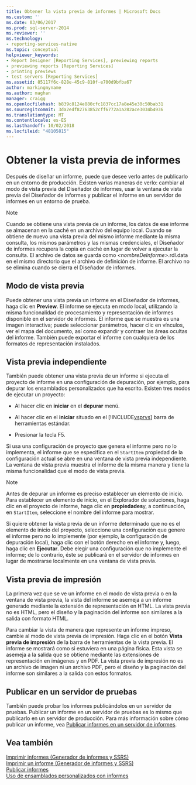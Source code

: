 ```yaml
---
title: Obtener la vista previa de informes | Microsoft Docs
ms.custom: ''
ms.date: 03/06/2017
ms.prod: sql-server-2014
ms.reviewer: ''
ms.technology:
- reporting-services-native
ms.topic: conceptual
helpviewer_keywords:
- Report Designer [Reporting Services], previewing reports
- previewing reports [Reporting Services]
- printing previews
- test servers [Reporting Services]
ms.assetid: 85117f6c-828e-45c9-810f-e700d9bfba67
author: markingmyname
ms.author: maghan
manager: craigg
ms.openlocfilehash: b839c8124e880cfc1837cc17a8e45e30c50bab31
ms.sourcegitcommit: 3da2edf82763852cff6772a1a282ace3034b4936
ms.translationtype: MT
ms.contentlocale: es-ES
ms.lasthandoff: 10/02/2018
ms.locfileid: "48105815"
---
```

# <a name="previewing-reports"></a>Obtener la vista previa de informes
  Después de diseñar un informe, puede que desee verlo antes de publicarlo en un entorno de producción. Existen varias maneras de verlo: cambiar al modo de vista previa del Diseñador de informes, usar la ventana de vista previa del Diseñador de informes y publicar el informe en un servidor de informes en un entorno de prueba.  
  
> [!NOTE]  
>  Cuando se obtiene una vista previa de un informe, los datos de ese informe se almacenan en la caché en un archivo del equipo local. Cuando se obtiene de nuevo una vista previa del mismo informe mediante la misma consulta, los mismos parámetros y las mismas credenciales, el Diseñador de informes recupera la copia en caché en lugar de volver a ejecutar la consulta. El archivo de datos se guarda como *\<nombreDeInforme>*.rdl.data en el mismo directorio que el archivo de definición de informe. El archivo no se elimina cuando se cierra el Diseñador de informes.  
  
## <a name="preview-mode"></a>Modo de vista previa  
 Puede obtener una vista previa un informe en el Diseñador de informes, haga clic en **Preview**. El informe se ejecuta en modo local, utilizando la misma funcionalidad de procesamiento y representación de informes disponible en el servidor de informes. El informe que se muestra es una imagen interactiva; puede seleccionar parámetros, hacer clic en vínculos, ver el mapa del documento, así como expandir y contraer las áreas ocultas del informe. También puede exportar el informe con cualquiera de los formatos de representación instalados.  
  
## <a name="standalone-preview"></a>Vista previa independiente  
 También puede obtener una vista previa de un informe si ejecuta el proyecto de informe en una configuración de depuración, por ejemplo, para depurar los ensamblados personalizados que ha escrito. Existen tres modos de ejecutar un proyecto:  
  
-   Al hacer clic en **iniciar** en el **depurar** menú.  
  
-   Al hacer clic en el **iniciar** situado en el [!INCLUDE[vsprvs](../../includes/vsprvs-md.md)] barra de herramientas estándar.  
  
-   Presionar la tecla F5.  
  
 Si usa una configuración de proyecto que genera el informe pero no lo implementa, el informe que se especifica en el `StartItem` propiedad de la configuración actual se abre en una ventana de vista previa independiente. La ventana de vista previa muestra el informe de la misma manera y tiene la misma funcionalidad que el modo de vista previa.  
  
> [!NOTE]  
>  Antes de depurar un informe es preciso establecer un elemento de inicio. Para establecer un elemento de inicio, en el Explorador de soluciones, haga clic en el proyecto de informe, haga clic en **propiedades**y, a continuación, en `StartItem`, seleccione el nombre del informe para mostrar.  
  
 Si quiere obtener la vista previa de un informe determinado que no es el elemento de inicio del proyecto, seleccione una configuración que genere el informe pero no lo implemente (por ejemplo, la configuración de depuración local), haga clic con el botón derecho en el informe y, luego, haga clic en **Ejecutar**. Debe elegir una configuración que no implemente el informe; de lo contrario, éste se publicará en el servidor de informes en lugar de mostrarse localmente en una ventana de vista previa.  
  
## <a name="print-preview"></a>Vista previa de impresión  
 La primera vez que se ve un informe en el modo de vista previa o en la ventana de vista previa, la vista del informe se asemeja a un informe generado mediante la extensión de representación en HTML. La vista previa no es HTML, pero el diseño y la paginación del informe son similares a la salida con formato HTML.  
  
 Para cambiar la vista de manera que represente un informe impreso, cambie al modo de vista previa de impresión. Haga clic en el botón **Vista previa de impresión** de la barra de herramientas de la vista previa. El informe se mostrará como si estuviera en una página física. Esta vista se asemeja a la salida que se obtiene mediante las extensiones de representación en imágenes y en PDF. La vista previa de impresión no es un archivo de imagen ni un archivo PDF, pero el diseño y la paginación del informe son similares a la salida con estos formatos.  
  
## <a name="publishing-to-a-test-server"></a>Publicar en un servidor de pruebas  
 También puede probar los informes publicándolos en un servidor de pruebas. Publicar un informe en un servidor de pruebas es lo mismo que publicarlo en un servidor de producción. Para más información sobre cómo publicar un informe, vea [Publicar informes en un servidor de informes](publishing-reports-to-a-report-server.md).  
  
## <a name="see-also"></a>Vea también  
 [Imprimir informes &#40;Generador de informes y SSRS&#41;](../report-builder/print-reports-report-builder-and-ssrs.md)   
 [Imprimir un informe &#40;Generador de informes y SSRS&#41;](../report-builder/print-a-report-report-builder-and-ssrs.md)   
 [Publicar informes](../publish-reports.md)   
 [Uso de ensamblados personalizados con informes](../custom-assemblies/using-custom-assemblies-with-reports.md)  
  
  
